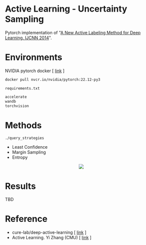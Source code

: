 # Active Learning - Uncertainty Sampling

Pytorch implementation of "[A New Active Labeling Method for Deep Learning. IJCNN 2014](https://ieeexplore.ieee.org/stamp/stamp.jsp?tp=&arnumber=6889457)".

# Environments

NVIDIA pytorch docker [ [link](https://docs.nvidia.com/deeplearning/frameworks/pytorch-release-notes/rel-22-12.html#rel-22-12) ]

```bash
docker pull nvcr.io/nvidia/pytorch:22.12-py3
```

`requirements.txt`

```bash
accelerate
wandb
torchvision
```


# Methods

`./query_strategies`

- Least Confidence
- Margin Sampling
- Entropy

<p align='center'>
    <img src="https://user-images.githubusercontent.com/37654013/222963947-df2071c4-ccd7-4a2c-8eb3-336f0dd72723.png">
</p>

# Results

TBD


# Reference

- cure-lab/deep-active-learning [ [link](https://github.com/cure-lab/deep-active-learning) ]
- Active Learning. Yi Zhang (CMU) [ [link](https://www.cs.cmu.edu/~tom/10701_sp11/recitations/Recitation_13.pdf) ]